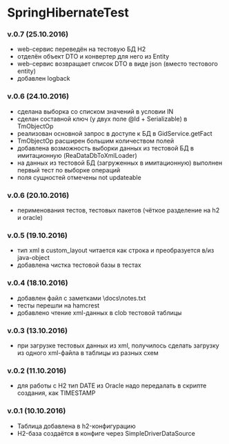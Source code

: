 # SpringHibernateTest

### v.0.7 (25.10.2016)
 - web-сервис переведён на тестовую БД H2
 - отделён объект DTO и конвертер для него из Entity
 - web-сервис возвращает список DTO в виде json (вместо тестового entity)
 - добавлен logback

### v.0.6 (24.10.2016)
 - сделана выборка со списком значений в условии IN
 - сделан составной ключ (у двух поле @Id + Serializable) в TmObjectOp
 - реализован основной запрос в доступе к БД в GidService.getFact
 - TmObjectOp расширен большим количеством полей
 - добавлена возможность выборки данных из тестовой БД в имитационную (ReaDataDbToXmlLoader)
 - на данных из тестовой БД (загруженных в имитационную) выполнен первый тест по выборке операций
 - поля сущностей отмечены not updateable  

### v.0.6 (20.10.2016)
- перименования тестов, тестовых пакетов (чёткое разделение на h2 и oracle)

### v.0.5 (19.10.2016)
- тип xml в custom_layout читается как строка и преобразуется в/из java-object
- добавлена чистка тестовой базы в тестах

### v.0.4 (18.10.2016)
- добавлен файл с заметками \docs\notes.txt
- тесты перешли на hamcrest 
- добавлено чтение xml-данных в clob тестовой таблицы

### v.0.3 (13.10.2016)
- при загрузке тестовых данных из xml, получилось сделать загрузку из одного xml-файла в таблицы из разных схем

### v.0.2 (11.10.2016)
- для работы с H2 тип DATE из Oracle надо передалать в скрипте создания, как TIMESTAMP

### v.0.1 (10.10.2016)
- Таблица добавлена в h2-конфигурацию
- H2-база создаётся  в конфиге через SimpleDriverDataSource
